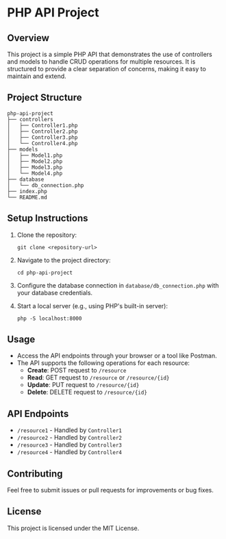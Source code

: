 # PHP API Project

## Overview
This project is a simple PHP API that demonstrates the use of controllers and models to handle CRUD operations for multiple resources. It is structured to provide a clear separation of concerns, making it easy to maintain and extend.

## Project Structure
```
php-api-project
├── controllers
│   ├── Controller1.php
│   ├── Controller2.php
│   ├── Controller3.php
│   └── Controller4.php
├── models
│   ├── Model1.php
│   ├── Model2.php
│   ├── Model3.php
│   └── Model4.php
├── database
│   └── db_connection.php
├── index.php
└── README.md
```

## Setup Instructions
1. Clone the repository:
   ```
   git clone <repository-url>
   ```
2. Navigate to the project directory:
   ```
   cd php-api-project
   ```
3. Configure the database connection in `database/db_connection.php` with your database credentials.

4. Start a local server (e.g., using PHP's built-in server):
   ```
   php -S localhost:8000
   ```

## Usage
- Access the API endpoints through your browser or a tool like Postman.
- The API supports the following operations for each resource:
  - **Create**: POST request to `/resource`
  - **Read**: GET request to `/resource` or `/resource/{id}`
  - **Update**: PUT request to `/resource/{id}`
  - **Delete**: DELETE request to `/resource/{id}`

## API Endpoints
- `/resource1` - Handled by `Controller1`
- `/resource2` - Handled by `Controller2`
- `/resource3` - Handled by `Controller3`
- `/resource4` - Handled by `Controller4`

## Contributing
Feel free to submit issues or pull requests for improvements or bug fixes.

## License
This project is licensed under the MIT License.